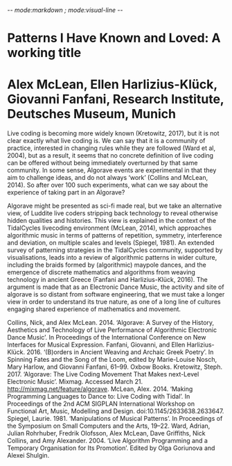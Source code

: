 -*- mode:markdown ; mode:visual-line -*-
# Patterns I Have Known and Loved: A working title
# Alex McLean, Ellen Harlizius-Klück, Giovanni Fanfani,  Research Institute, Deutsches Museum, Munich

Live coding is becoming more widely known (Kretowitz, 2017), but it is not clear exactly what live coding is. We can say that it is a community of practice, interested in changing rules while they are followed (Ward et al, 2004), but as a result, it seems that no concrete definition of live coding can be offered without being immediately overturned by that same community. In some sense, Algorave events are experimental in that they aim to challenge ideas, and do not always ‘work’ (Collins and McLean, 2014). So after over 100 such experiments, what can we say about the experience of taking part in an Algorave? 

Algorave might be presented as sci-fi made real, but we take an alternative view, of Luddite live coders stripping back technology to reveal otherwise hidden qualities and histories. This view is explained in the context of the TidalCycles livecoding environment (McLean, 2014), which approaches algorithmic music in terms of patterns of repetition, symmetry, interference and deviation, on multiple scales and levels (Spiegel, 1981). An extended survey of patterning strategies in the TidalCycles community, supported by visualisations, leads into a review of algorithmic patterns in wider culture, including the braids formed by (algorithmic) maypole dances, and the emergence of discrete mathematics and algorithms from weaving technology in ancient Greece (Fanfani and Harlizius-Klück, 2016). The argument is made that as an Electronic Dance Music, the activity and site of algorave is so distant from software engineering, that we must take a longer view in order to understand its true nature, as one of a long line of cultures engaging shared experience of mathematics and movement.

Collins, Nick, and Alex McLean. 2014. ‘Algorave: A Survey of the History, Aesthetics and Technology of Live Performance of Algorithmic Electronic Dance Music’. In Proceedings of the International Conference on New Interfaces for Musical Expression.
Fanfani, Giovanni, and Ellen Harlizius-Klück. 2016. ‘(B)orders in Ancient Weaving and Archaic Greek Poetry’. In Spinning Fates and the Song of the Loom, edited by Marie-Louise Nosch, Mary Harlow, and Giovanni Fanfani, 61–99. Oxbow Books.
Kretowitz, Steph. 2017. ‘Algorave: The Live Coding Movement That Makes next-Level Electronic Music’. Mixmag. Accessed March 21. http://mixmag.net/feature/algorave.
McLean, Alex. 2014. ‘Making Programming Languages to Dance to: Live Coding with Tidal’. In Proceedings of the 2nd ACM SIGPLAN International Workshop on Functional Art, Music, Modelling and Design. doi:10.1145/2633638.2633647.
Spiegel, Laurie. 1981. ‘Manipulations of Musical Patterns’. In Proceedings of the Symposium on Small Computers and the Arts, 19–22.
Ward, Adrian, Julian Rohrhuber, Fredrik Olofsson, Alex McLean, Dave Griffiths, Nick Collins, and Amy Alexander. 2004. ‘Live Algorithm Programming and a Temporary Organisation for Its Promotion’. Edited by Olga Goriunova and Alexei Shulgin.


